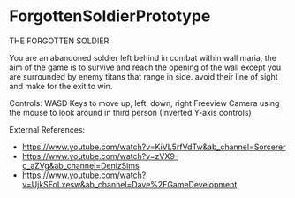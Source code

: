 # ForgottenSoldierPrototype

THE FORGOTTEN SOLDIER: 

You are an abandoned soldier left behind in combat within wall maria, the aim of the game is to survive and reach the opening of the wall except you are surrounded by enemy titans that range in side. avoid their line of sight and make for the exit to win.

Controls:
WASD Keys to move up, left, down, right
Freeview Camera using the mouse to look around in third person (Inverted Y-axis controls)


External References:
- https://www.youtube.com/watch?v=KiVL5rfVdTw&ab_channel=Sorcerer
- https://www.youtube.com/watch?v=zVX9-c_aZVg&ab_channel=DenizSims
- https://www.youtube.com/watch?v=UjkSFoLxesw&ab_channel=Dave%2FGameDevelopment

